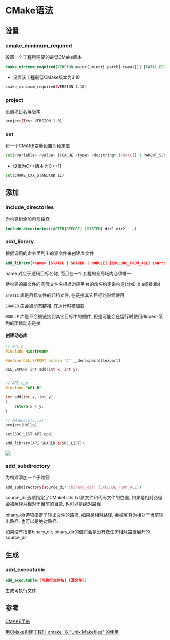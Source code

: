 # CMake语法

## 设置

### cmake_minimum_required

设置一个工程所需要的最低CMake版本

```cmake
cmake_minimum_required(VERSION major[.minor[.patch[.tweak]]] [FATAL_ERROR])
```

- 设置该工程最低CMake版本为3.10

```sh
cmake_minimum_required(VERSION 3.10)
```

### project

设置项目名与版本

```sh
project(Test VERSION 1.0)
```

### set

将一个CMAKE变量设置为给定值

```sh
set(<variable> <value> [[CACHE <type> <docstring> [FORCE]] | PARENT_SCOPE])
```

- 设置为C++版本为C++11

```sh
set(CMAKE_CXX_STANDARD 11)
```

## 添加

### include_directories

为构建树添加包含路径

```cmake
include_directories([AFTER|BEFORE] [SYSTEM] dir1 dir2 ...)
```

### add_library

根据调用的命令里列出的源文件来创建库文件

```cmake
add_library(<name> [STATIC | SHARED | MODULE] [EXCLUDE_FROM_ALL] source1 source2 ... sourceN)
```

name 对应于逻辑目标名称, 而且在一个工程的全局域内必须唯一

待构建的库文件的实际文件名根据对应平台的命名约定来构造(比如lib<name>.a或者<name>.lib)

`STATIC` 库是目标文件的归档文件, 在链接其它目标的时候使用

`SHARED` 库会被动态链接, 在运行时被加载

`MODULE` 库是不会被链接到其它目标中的插件, 但是可能会在运行时使用dlopen-系列的函数动态链接

#### 创建动态库

```c++
// API.h
#include <iostream>

#define DLL_EXPORT extern "C" __declspec(dllexport)

DLL_EXPORT int add(int x, int y);


// API.cpp
#include "API.h"

int add(int x, int y)
{
    return x + y;
}

// CMakeLists.txt
project(Hello)

set(SRC_LIST API.cpp)

add_library(API SHARED ${SRC_LIST})
```

![](/.imgur/20231203003301.png)


### add_subdirectory

为构建添加一个子路径

```sh
add_subdirectory(source_dir [binary_dir] [EXCLUDE_FROM_ALL])
```

source_dir选项指定了CMakeLists.txt源文件和代码文件的位置, 如果是相对路径会被解释为相对于当前的目录, 也可以是绝对路径

binary_dir选项指定了输出文件的路径, 如果是相对路径, 会被解释为相对于当前输出路径, 也可以是绝对路径. 

如果没有指定binary_dir, binary_dir的值将会是没有做任何相对路径展开的source_dir

## 生成

### add_executable

```cmake
add_executable([可执行文件名] [源文件])
```

生成可执行文件

## 参考

[CMAKE手册](https://www.zybuluo.com/khan-lau/note/254724)

[用CMake构建工程时 cmake -G "Unix Makefiles" 的使用](https://blog.csdn.net/yangjia_cheng/article/details/111408753)